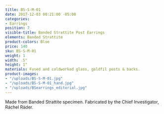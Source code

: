 ```yaml
---
title: BS-S-M-01
date: 2017-12-03 00:21:00 -05:00
categories:
- Earrings
position: 7
visible-title: Banded Strattite Post Earrings
elements: Banded Strattite
product-colors: Blue
price: 140
sku: BS-S-M-01
weight: 1
width: .5"
height: 1"
materials: Fused and coldworked glass, goldfil posts & backs.
product-images:
- "/uploads/BS-S-M-01.jpg"
- "/uploads/BS-S-M-01_hand.jpg"
- "/uploads/BSearrings_editorial.jpg"
---
```


Made from Banded Strattite specimen. Fabricated by the Chief Investigator, Ráchel Räder. 